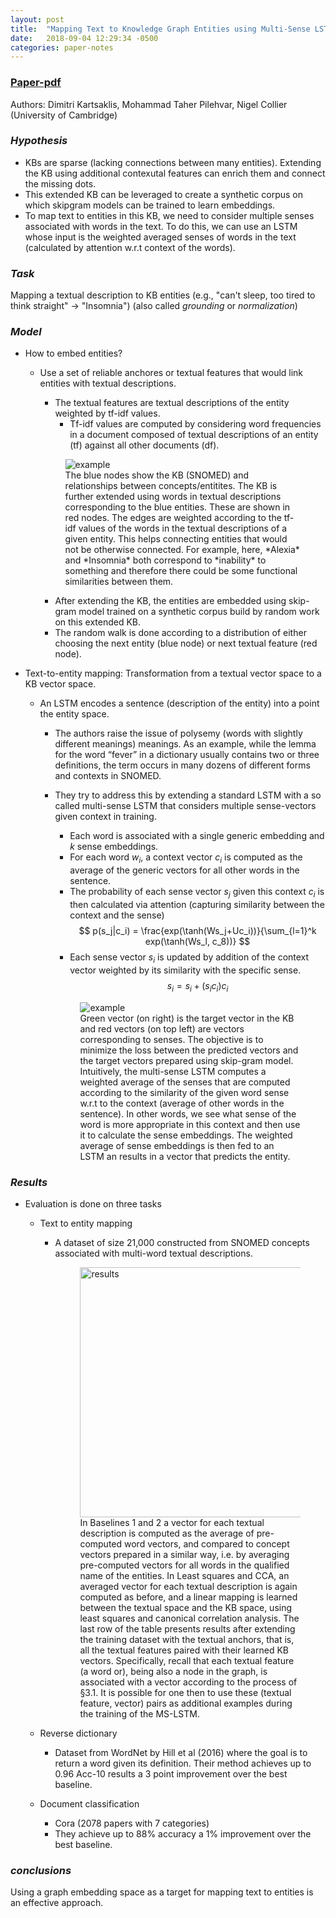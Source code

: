 ```yaml
---
layout: post
title:  "Mapping Text to Knowledge Graph Entities using Multi-Sense LSTMs"
date:   2018-09-04 12:29:34 -0500
categories: paper-notes
---
```

### [Paper-pdf](https://arxiv.org/pdf/1708.00107.pdf)
Authors: Dimitri Kartsaklis, Mohammad Taher Pilehvar, Nigel Collier (University of Cambridge)

### _Hypothesis_

- KBs are sparse (lacking connections between many entities). Extending the KB using additional contexutal features can enrich them and connect the missing dots. 
- This extended KB can be leveraged to create a synthetic corpus on which skipgram models can be trained to learn embeddings.
- To map text to entities in this KB, we need to consider multiple senses associated with words in the text. To do this, we can use an LSTM whose input is the weighted averaged senses of words in the text (calculated by attention w.r.t context of the words).  

### _Task_

Mapping a textual description to KB entities (e.g., "can't sleep, too tired to think straight" -> "Insomnia")
(also called *grounding* or *normalization*)

### _Model_

- How to embed entities?
    - Use a set of reliable anchores or textual features that would link entities with textual descriptions. 
        - The textual features are textual descriptions of the entity weighted by tf-idf values.
            - Tf-idf values are computed by considering word frequencies in a document composed of textual descriptions of an entity (tf) against all other documents (df).

        <figure>
            <img src="{{site.url}}/img/2018-09-05-2.png" alt="example"/>
            <figcaption>The blue nodes show the KB (SNOMED) and relationships between concepts/entitites. The KB is further extended using words in textual descriptions corresponding to the blue entities. These are shown in red nodes. The edges are weighted according to the tf-idf values of the words in the textual descriptions of a given entity. This helps connecting entities that would not be otherwise connected. For example, here, *Alexia* and *Insomnia* both correspond to *inability* to something and therefore there could be some functional similarities between them.</figcaption>
        </figure>

        - After extending the KB, the entities are embedded using skip-gram model trained on a synthetic corpus build by random work on this extended KB.
        - The random walk is done according to a distribution of either choosing the next entity (blue node) or next textual feature (red node).



- Text-to-entity mapping: Transformation from a textual vector space to a KB vector space. 
    - An LSTM encodes a sentence (description of the entity) into a point the entity space. 
        - The authors raise the issue of polysemy (words with slightly different meanings) meanings. As an example, while the lemma for the word “fever” in a dictionary usually contains two or three definitions, the term occurs in many dozens of different forms and contexts in SNOMED.
        - They try to address this by extending a standard LSTM with a so called multi-sense LSTM that considers multiple sense-vectors given context in training.
            - Each word is associated with a single generic embedding and $k$ sense embeddings.
            - For each word $w_i$, a context vector $c_i$ is computed as the average of the generic vectors for all other words in the sentence.
            - The probability of each sense vector $s_j$ given this context $c_i$ is then calculated via attention (capturing similarity between the context and the sense)
                $$ p(s_j|c_i) = \frac{exp(\tanh(Ws_j+Uc_i))}{\sum_{l=1}^k exp(\tanh(Ws_l, c_8))} $$
            - Each sense vector $s_i$ is updated by addition of the context vector weighted by its similarity with the specific sense. 
                $$ s_i = s_i + (s_i c_i) c_i $$


            <figure>
                <img src="{{site.url}}/img/2018-09-05-3.png" alt="example"/>
                <figcaption>
                    Green vector (on right) is the target vector in the KB and red vectors (on top left) are vectors corresponding to senses. The objective is to minimize the loss between the predicted vectors and the target vectors prepared using skip-gram model. Intuitively, the multi-sense LSTM computes a weighted average of the senses that are computed according to the similarity of the given word sense w.r.t to the context (average of other words in the sentence). In other words, we see what sense of the word is more appropriate in this context and then use it to calculate the sense embeddings. The weighted average of sense embeddings is then fed to an LSTM an results in a vector that predicts the entity.
                </figcaption>
            </figure>
            
### _Results_

- Evaluation is done on three tasks
    - Text to entity mapping
        - A dataset of size 21,000 constructed from SNOMED concepts associated with multi-word textual descriptions.

            <figure>
                <img src="{{site.url}}/img/2018-09-05-4.png" width="400" alt="results" align="middle"/>
                <figcaption>
                    In Baselines 1 and 2 a vector for each textual description is computed as the average of pre-computed word vectors, and compared to concept vectors prepared in a similar way, i.e. by averaging pre-computed vectors for all words in the qualified name of the entities. In Least squares and CCA, an averaged vector for each textual description is again computed as before, and a linear mapping is learned between the textual space and the KB space, using least squares and canonical correlation analysis. The last row of the table presents results after extending the training dataset with the textual anchors, that is, all the textual features paired with their learned KB vectors. Specifically, recall that each textual feature (a word or), being also a node in the graph, is associated with a vector according to the process of §3.1. It is possible for one then to use these (textual feature, vector) pairs as additional examples during the training of the MS-LSTM.
                </figcaption>
            </figure>

    - Reverse dictionary
        - Dataset from WordNet by Hill et al (2016) where the goal is to return a word given its definition. Their method achieves up to 0.96 Acc-10 results a 3 point improvement over the best baseline.
    
    - Document classification
        - Cora (2078 papers with 7 categories)
        - They achieve up to 88% accuracy a 1% improvement over the best baseline.

### _conclusions_

Using a graph embedding space as a target for mapping text to entities is an effective approach. 
